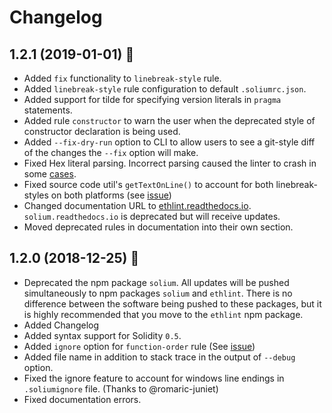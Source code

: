 # Changelog

## 1.2.1 (2019-01-01) :sparkler:
- Added `fix` functionality to `linebreak-style` rule.
- Added `linebreak-style` rule configuration to default `.soliumrc.json`.
- Added support for tilde for specifying version literals in `pragma` statements.
- Added rule `constructor` to warn the user when the deprecated style of constructor declaration is being used.
- Added `--fix-dry-run` option to CLI to allow users to see a git-style diff of the changes the `--fix` option will make.
- Fixed Hex literal parsing. Incorrect parsing caused the linter to crash in some [cases](https://github.com/duaraghav8/Ethlint/issues/232).
- Fixed source code util's `getTextOnLine()` to account for both linebreak-styles on both platforms (see [issue](https://github.com/duaraghav8/Ethlint/issues/173))
- Changed documentation URL to [ethlint.readthedocs.io](https://ethlint.readthedocs.io). `solium.readthedocs.io` is deprecated but will receive updates.
- Moved deprecated rules in documentation into their own section.

## 1.2.0 (2018-12-25) :santa:
- Deprecated the npm package `solium`. All updates will be pushed simultaneously to npm packages `solium` and `ethlint`. There is no difference between the software being pushed to these packages, but it is highly recommended that you move to the `ethlint` npm package.
- Added Changelog
- Added syntax support for Solidity `0.5`.
- Added `ignore` option for `function-order` rule (See [issue](https://github.com/duaraghav8/Ethlint/issues/235))
- Added file name in addition to stack trace in the output of `--debug` option.
- Fixed the ignore feature to account for windows line endings in `.soliumignore` file. (Thanks to @romaric-juniet)
- Fixed documentation errors.
